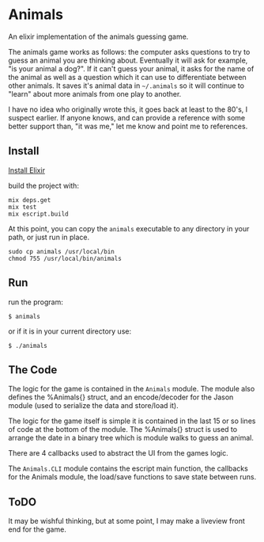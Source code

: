 # Animals

An elixir implementation of the animals guessing game.

The animals game works as follows: the computer asks questions to try
to guess an animal you are thinking about.  Eventually it will ask for
example, "is your animal a dog?".  If it can't guess your animal, it
asks for the name of the animal as well as a question which it can use
to differentiate between other animals.  It saves it's animal data in
`~/.animals` so it will continue to "learn" about more animals from
one play to another.

I have no idea who originally wrote this, it goes back at least to the
80's, I suspect earlier.  If anyone knows, and can provide a reference
with some better support than, "it was me," let me know and point me
to references.

## Install

[Install Elixir](https://elixir-lang.org/install.html)

build the project with:

```
mix deps.get
mix test
mix escript.build
```

At this point, you can copy the `animals` executable to any directory
in your path, or just run in place.

```
sudo cp animals /usr/local/bin
chmod 755 /usr/local/bin/animals
```

## Run

run the program:

```
$ animals
```

or if it is in your current directory use:

```
$ ./animals
```

## The Code

The logic for the game is contained in the `Animals` module.  The
module also defines the %Animals{} struct, and an encode/decoder for
the Jason module (used to serialize the data and store/load it).

The logic for the game itself is simple it is contained in the last 15
or so lines of code at the bottom of the module.  The %Animals{}
struct is used to arrange the date in a binary tree which is module
walks to guess an animal.

There are 4 callbacks used to abstract the UI from the games logic.

The `Animals.CLI` module contains the escript main function, the
callbacks for the Animals module, the load/save functions to save
state between runs.

## ToDO

It may be wishful thinking, but at some point, I may make a liveview
front end for the game.
